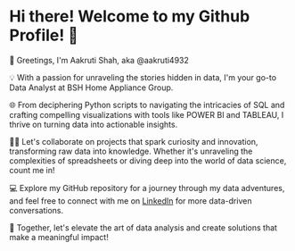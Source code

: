 # Hi there! Welcome to my Github Profile! 👋

👋 Greetings, I'm Aakruti Shah, aka @aakruti4932

💡 With a passion for unraveling the stories hidden in data, I'm your go-to Data Analyst at BSH Home Appliance Group.

🌐 From deciphering Python scripts to navigating the intricacies of SQL and crafting compelling visualizations with tools like POWER BI and TABLEAU, I thrive on turning data into actionable insights.

🤜🤛 Let's collaborate on projects that spark curiosity and innovation, transforming raw data into knowledge. Whether it's unraveling the complexities of spreadsheets or diving deep into the world of data science, count me in!

💻 Explore my GitHub repository for a journey through my data adventures, and feel free to connect with me on [LinkedIn](www.linkedin.com/in/aakruti-shah) for more data-driven conversations.


🚀 Together, let's elevate the art of data analysis and create solutions that make a meaningful impact!
